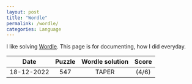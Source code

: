 ```yaml
---
layout: post
title: "Wordle"
permalink: /wordle/
categories: Language
---
```


I like solving [Wordle](https://www.nytimes.com/games/wordle/index.html). This page is for documenting, how I did everyday.

|    Date    | Puzzle | Wordle solution | Score |
|:----------:|:------:|:---------------:|:-----:|
| 18-12-2022 | 547    |  TAPER    | (4/6) |

